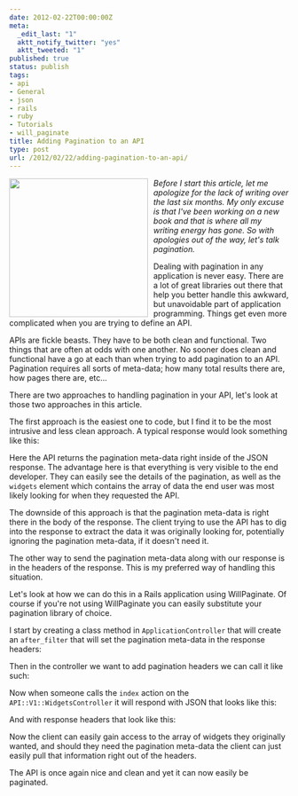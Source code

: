 ```yaml
---
date: 2012-02-22T00:00:00Z
meta:
  _edit_last: "1"
  aktt_notify_twitter: "yes"
  aktt_tweeted: "1"
published: true
status: publish
tags:
- api
- General
- json
- rails
- ruby
- Tutorials
- will_paginate
title: Adding Pagination to an API
type: post
url: /2012/02/22/adding-pagination-to-an-api/
---
```


<img alt="" src="http://www.robertsabuda.com/store/images/sharks_shark.jpg" title="popup book" style="float: left; padding-right: 10px" width="250" />

_Before I start this article, let me apologize for the lack of writing over the last six months. My only excuse is that I've been working on a new book and that is where all my writing energy has gone. So with apologies out of the way, let's talk pagination._

Dealing with pagination in any application is never easy. There are a lot of great libraries out there that help you better handle this awkward, but unavoidable part of application programming. Things get even more complicated when you are trying to define an API.

APIs are fickle beasts. They have to be both clean and functional. Two things that are often at odds with one another. No sooner does clean and functional have a go at each than when trying to add pagination to an API. Pagination requires all sorts of meta-data; how many total results there are, how pages there are, etc...

There are two approaches to handling pagination in your API, let's look at those two approaches in this article.

The first approach is the easiest one to code, but I find it to be the most intrusive and less clean approach. A typical response would look something like this:

<script src="https://gist.github.com/1889261.js"> </script>

Here the API returns the pagination meta-data right inside of the JSON response. The advantage here is that everything is very visible to the end developer. They can easily see the details of the pagination, as well as the <code>widgets</code> element which contains the array of data the end user was most likely looking for when they requested the API.

The downside of this approach is that the pagination meta-data is right there in the body of the response. The client trying to use the API has to dig into the response to extract the data it was originally looking for, potentially ignoring the pagination meta-data, if it doesn't need it.

The other way to send the pagination meta-data along with our response is in the headers of the response. This is my preferred way of handling this situation.

Let's look at how we can do this in a Rails application using WillPaginate. Of course if you're not using WillPaginate you can easily substitute your pagination library of choice.

I start by creating a class method in <code>ApplicationController</code> that will create an <code>after_filter</code> that will set the pagination meta-data in the response headers:

<script src="https://gist.github.com/1889206.js"> </script>

Then in the controller we want to add pagination headers we can call it like such:

<script src="https://gist.github.com/1889221.js"> </script>

Now when someone calls the <code>index</code> action on the <code>API::V1::WidgetsController</code> it will respond with JSON that looks like this:

<script src="https://gist.github.com/1889259.js"> </script>

And with response headers that look like this:

<script src="https://gist.github.com/1889226.js"> </script>

Now the client can easily gain access to the array of widgets they originally wanted, and should they need the pagination meta-data the client can just easily pull that information right out of the headers.

The API is once again nice and clean and yet it can now easily be paginated.
